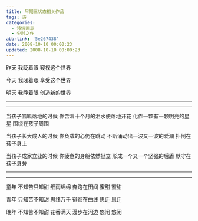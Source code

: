 ```yaml
---
title: 早期三状态相关作品
tags: 诗
categories:
  - 诗情画意
  - 少时之作
abbrlink: '5e267438'
date: 2008-10-10 00:00:23
updated: 2008-10-10 00:00:23
---
```

昨天
我眨着眼
窥视这个世界

今天
我闭着眼
享受这个世界

明天
我睁着眼
创造新的世界

***

***

当孩子呱呱落地的时候
你含着十个月的泪水便落地开花
化作一颗有一颗明亮的星星
围绕在孩子周围

当孩子长大成人的时候
你负载的心仍在跳动
不断涌动出一波又一波的爱潮
扑倒在孩子身上

当孩子成家立业的时候
你疲惫的身躯依然挺立
形成一个又一个坚强的后盾
默守在孩子身旁

***

***

童年
不知苦只知甜
细雨绵绵
奔跑在田间
蜜甜 蜜甜

青年
只知苦不知甜
思绪万千
徘徊在曲线
思迁 思迁

晚年
不知苦不知甜
花香满天
漫步在河边
悠闲 悠闲